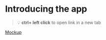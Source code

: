 # Introducing the app 


> :bulb: **ctrl+ left click** to open link in a new tab 

[Mockup](https://github.com/codiku/ressources/blob/master/RN_mockupTodo.png)